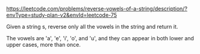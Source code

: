 https://leetcode.com/problems/reverse-vowels-of-a-string/description/?envType=study-plan-v2&envId=leetcode-75

Given a string s, reverse only all the vowels in the string and return it.

The vowels are 'a', 'e', 'i', 'o', and 'u', and they can appear in both lower and upper cases, more than once.